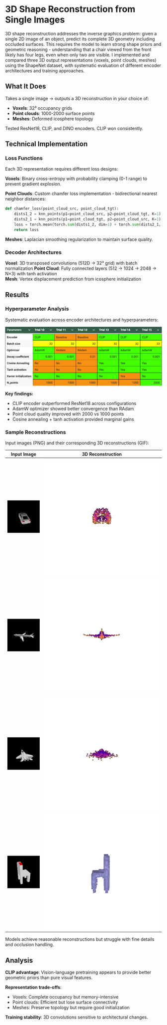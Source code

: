 # 3D Shape Reconstruction from Single Images

3D shape reconstruction addresses the inverse graphics problem: given a single 2D image of an object, predict its complete 3D geometry including occluded surfaces. This requires the model to learn strong shape priors and geometric reasoning - understanding that a chair viewed from the front likely has four legs, even when only two are visible. I implemented and compared three 3D output representations (voxels, point clouds, meshes) using the ShapeNet dataset, with systematic evaluation of different encoder architectures and training approaches.

## What It Does

Takes a single image → outputs a 3D reconstruction in your choice of:
- **Voxels**: 32³ occupancy grids
- **Point clouds**: 1000-2000 surface points
- **Meshes**: Deformed icosphere topology

Tested ResNet18, CLIP, and DINO encoders. CLIP won consistently.

## Technical Implementation

### Loss Functions

Each 3D representation requires different loss designs:

**Voxels**: Binary cross-entropy with probability clamping (0-1 range) to prevent gradient explosion.

**Point Clouds**: Custom chamfer loss implementation - bidirectional nearest neighbor distances:
```python
def chamfer_loss(point_cloud_src, point_cloud_tgt):
    dists1_2 = knn_points(p1=point_cloud_src, p2=point_cloud_tgt, K=1).dists[...,0]
    dists2_1 = knn_points(p1=point_cloud_tgt, p2=point_cloud_src, K=1).dists[...,0]
    loss = torch.mean(torch.sum(dists1_2, dim=1) + torch.sum(dists2_1, dim=1))
    return loss
```

**Meshes**: Laplacian smoothing regularization to maintain surface quality.

### Decoder Architectures

**Voxel**: 3D transposed convolutions (512D → 32³ grid) with batch normalization
**Point Cloud**: Fully connected layers (512 → 1024 → 2048 → N×3) with tanh activation  
**Mesh**: Vertex displacement prediction from icosphere initialization

## Results

### Hyperparameter Analysis

Systematic evaluation across encoder architectures and hyperparameters:

![Results Table](results/image12.png)

**Key findings:**
- CLIP encoder outperformed ResNet18 across configurations
- AdamW optimizer showed better convergence than RAdam  
- Point cloud quality improved with 2000 vs 1000 points
- Cosine annealing + tanh activation provided marginal gains

### Sample Reconstructions

Input images (PNG) and their corresponding 3D reconstructions (GIF):

| Input Image | 3D Reconstruction |
|-------------|-------------------|
| ![Input 1](results/image1.png) | ![Output 1](results/image14.gif) |
| ![Input 3](results/image3.png) | ![Output 6](results/image6.gif) |
| ![Input 8](results/image8.png) | ![Output 13](results/image4.gif) |
| ![Input 10](results/image10.png) | ![Output 14](results/image13.gif) |

Models achieve reasonable reconstructions but struggle with fine details and occlusion handling.

## Analysis

**CLIP advantage**: Vision-language pretraining appears to provide better geometric priors than pure visual features.

**Representation trade-offs**: 
- Voxels: Complete occupancy but memory-intensive
- Point clouds: Efficient but lose surface connectivity  
- Meshes: Preserve topology but require good initialization

**Training stability**: 3D convolutions sensitive to architectural changes.

